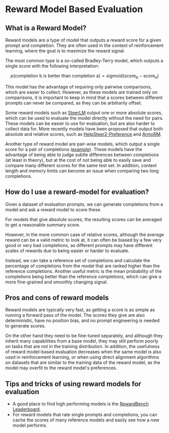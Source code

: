 
# Reward Model Based Evaluation

## What is a Reward Model?

Reward models are a type of model that outputs a reward score for a given prompt and completion.
They are often used in the context of reinforcement learning, where the goal is to maximize the reward signal.


The most common type is a so-called Bradley-Terry model, which outputs a single score with the following interpretation:

$$p(\text{completion b is better than completion a}) = \text{sigmoid}(\text{score}_b - \text{score}_a)$$

This model has the advantage of requiring only pairwise comparisons, which are easier to collect.
However, as these models are trained only on comparisons, it is important to keep in mind that a scores between different prompts can never be compared, as they can be arbitrarily offset.

Some reward models such as [SteerLM](https://arxiv.org/abs/2311.09528) output one or more absolute scores, which can be used to evaluate the model directly without the need for pairs. 
These models can be easier to use for evaluation, but are also harder to collect data for. 
More recently models have been proposed that output both absolute and relative scores, such as [HelpSteer2-Preference](https://arxiv.org/abs/2410.01257) and [ArmoRM](https://arxiv.org/abs/2406.12845).

Another type of reward model are pair-wise models, which output a single score for a pair of completions ([example](https://huggingface.co/RLHFlow/pair-preference-model-LLaMA3-8B)).
These models have the advantage of being able to judge subtle differences between completions (at least in theory), 
 but at the cost of not being able to easily save and compare many different scores for the same test set.
In addition, context length and memory limits can become an issue when comparing two long completions.

## How do I use a reward-model for evaluation?

Given a dataset of evaluation prompts, we can generate completions from a model and ask a reward model to score these.

For models that give absolute scores, the resulting scores can be averaged to get a reasonable summary score.

However, in the more common case of relative scores, 
 although the average reward can be a valid metric to look at,
  it can often be biased by a few very good or very bad completions,
   as different prompts may have different scales of rewards due to being easier or harder to evaluate.

Instead, we can take a reference set of completions and calculate the percentage of completions from the model that are ranked higher than the reference completions.
Another useful metric is the mean probability of the completions being better than the reference completions, which can give a more fine-grained and smoothly changing signal.

## Pros and cons of reward models

Reward models are typically very fast, as getting a score is as simple as running a forward pass of the model.
The scores they give are also deterministic, have no position bias, and no prompt engineering is needed to generate scores.

On the other hand they need to be fine-tuned separately, and although they inherit many capabilities from a base model, they may still perform poorly on tasks that are not in the training distribution.
In addition, the usefulness of reward model-based evaluation decreases when the same model is also used in reinforcement learning, 
 or when using direct alignment algorithms on datasets that are similar to the training data of the reward model, as the model may overfit to the reward model's preferences.

## Tips and tricks of using reward models for evaluation

* A good place to find high performing models is the [RewardBench Leaderboard](https://huggingface.co/spaces/allenai/reward-bench).
* For reward models that rate single prompts and completions, you can cache the scores of many reference models and easily see how a new model performs.


